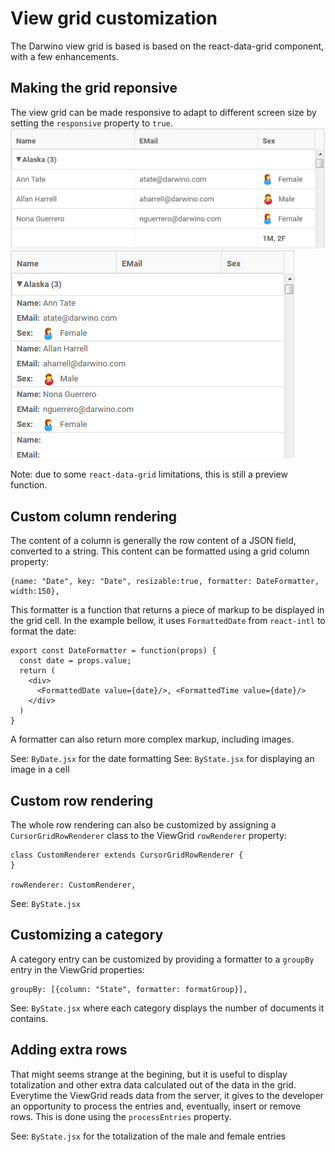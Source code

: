 # View grid customization

The Darwino view grid is based is based on the react-data-grid component, with a few 
enhancements.

## Making the grid reponsive
The view grid can be made responsive to adapt to different screen size by setting the 
`responsive` property to `true`.
![](responsive1.png)
![](responsive2.png)

Note: due to some `react-data-grid` limitations, this is still a preview function.

## Custom column rendering
The content of a column is generally the row content of a JSON field, converted to a string. This content can be formatted using a grid column property:

    {name: "Date", key: "Date", resizable:true, formatter: DateFormatter, width:150},

This formatter is a function that returns a piece of markup to be displayed in the grid cell. In the example bellow, it uses `FormattedDate` from `react-intl` to format the date:

    export const DateFormatter = function(props) {
      const date = props.value;
      return (
        <div>
          <FormattedDate value={date}/>, <FormattedTime value={date}/>
        </div>
      )
    }

A formatter can also return more complex markup, including images. 
        
See: `ByDate.jsx` for the date formatting
See: `ByState.jsx` for displaying an image in a cell

## Custom row rendering
The whole row rendering can also be customized by assigning a `CursorGridRowRenderer` class to the ViewGrid `rowRenderer` property:

    class CustomRenderer extends CursorGridRowRenderer {   
    }    
    
    rowRenderer: CustomRenderer,

See: `ByState.jsx`    

## Customizing a category
A category entry can be customized by providing a formatter to a `groupBy` entry in the ViewGrid properties:

    groupBy: [{column: "State", formatter: formatGroup}],

See: `ByState.jsx` where each category displays the number of documents it contains.

## Adding extra rows
That might seems strange at the begining, but it is useful to display totalization and other extra data calculated out of the data in the grid.
Everytime the ViewGrid reads data from the server, it gives to the developer an opportunity to process the entries and, eventually, insert or remove rows.
This is done using the `processEntries` property.

See: `ByState.jsx` for the totalization of the male and female entries
